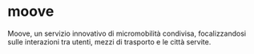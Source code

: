 # moove
Moove, un servizio innovativo di micromobilità condivisa, focalizzandosi sulle interazioni tra utenti, mezzi di trasporto e le città servite. 
